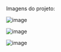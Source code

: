 <p>Imagens do projeto:</p>

![image](https://github.com/user-attachments/assets/81e458d4-107e-4114-979b-2f762283118a)

![image](https://github.com/user-attachments/assets/752f3449-beae-4c8e-a488-67b8abe5b867)

![image](https://github.com/user-attachments/assets/aef8d6d5-3e51-4e43-b273-9eb8746d501b)

